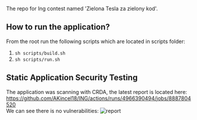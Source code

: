 The repo for Ing contest named 'Zielona Tesla za zielony kod'.

## How to run the application?
From the root run the following scripts which are located in scripts folder:
1. ``` sh scripts/build.sh ```
2. ``` sh scripts/run.sh ```

## Static Application Security Testing
The application was scanning with CRDA, the latest report is located here: https://github.com/AKincel18/ING/actions/runs/4966390494/jobs/8887804520
<br>We can see there is no vulnerabilities:
![report](https://github.com/AKincel18/ING/assets/22658595/41acdd2a-b161-4f59-872c-b05b3a74282a)

